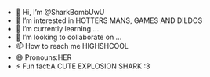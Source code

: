 - 👋 Hi, I’m @SharkBombUwU
- 👀 I’m interested in HOTTERS MANS, GAMES AND DILDOS
- 🌱 I’m currently learning ...
- 💞️ I’m looking to collaborate on ...
- 📫 How to reach me HIGHSHCOOL
- 😄 Pronouns:HER
- ⚡ Fun fact:A CUTE EXPLOSION SHARK :3

<!---
SharkBombUwU/SharkBombUwU is a ✨ special ✨ repository because its `README.md` (this file) appears on your GitHub profile.
You can click the Preview link to take a look at your changes.
--->
